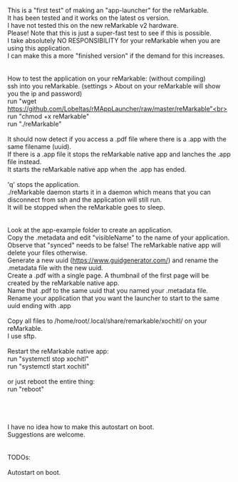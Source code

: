 
This is a "first test" of making an "app-launcher" for the reMarkable.<br>
It has been tested and it works on the latest os version.<br>
I have not tested this on the new reMarkable v2 hardware.<br>
Please! Note that this is just a super-fast test to see if this is possible.<br>
I take absolutely NO RESPONSIBILITY for your reMarkable when you are using this application.<br>
I can make this a more "finished version" if the demand for this increases.<br>
<br>
<br>
How to test the application on your reMarkable: (without compiling)<br>
ssh into you reMarkable. (settings > About on your reMarkable will show you the ip and password)<br>
run "wget https://github.com/Lobeltas/rMAppLauncher/raw/master/reMarkable"<br>
run "chmod +x reMarkable"<br>
run "./reMarkable"<br>
<br>
It should now detect if you access a .pdf file where there is a .app with the same filename (uuid).<br>
If there is a .app file it stops the reMarkable native app and lanches the .app file instead.<br>
It starts the reMarkable native app when the .app has ended.<br>
<br>
'q' stops the application.<br>
./reMarkable daemon starts it in a daemon which means that you can disconnect from ssh and the application will still run.<br>
It will be stopped when the reMarkable goes to sleep.<br>
<br>
<br>
Look at the app-example folder to create an application.<br>
Copy the .metadata and edit "visibleName" to the name of your application.<br>
Observe that "synced" needs to be false! The reMarkable native app will delete your files otherwise.<br>
Generate a new uuid (https://www.guidgenerator.com/) and rename the .metadata file with the new uuid.<br>
Create a .pdf with a single page. A thumbnail of the first page will be created by the reMarkable native app.<br>
Name that .pdf to the same uuid that you named your .metadata file.<br>
Rename your application that you want the launcher to start to the same uuid ending with .app<br>
<br>
Copy all files to /home/root/.local/share/remarkable/xochitl/ on your reMarkable.<br>
I use sftp.<br>
<br>
Restart the reMarkable native app:<br>
run "systemctl stop xochitl"<br>
run "systemctl start xochitl"<br>
<br>
or just reboot the entire thing:<br>
run "reboot"<br>
<br>
<br>
<br>
<br>
I have no idea how to make this autostart on boot.<br>
Suggestions are welcome.<br>
<br>
<br>
TODOs:<br>
<br>
Autostart on boot.
<br>
<br>
<br>
<br>
<br>